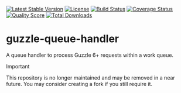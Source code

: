 [![Latest Stable Version](https://poser.pugx.org/bentools/guzzle-queue-handler/v/stable)](https://packagist.org/packages/bentools/guzzle-queue-handler)
[![License](https://poser.pugx.org/bentools/guzzle-queue-handler/license)](https://packagist.org/packages/bentools/guzzle-queue-handler)
[![Build Status](https://img.shields.io/travis/bpolaszek/guzzle-queue-handler/master.svg?style=flat-square)](https://travis-ci.org/bpolaszek/guzzle-queue-handler)
[![Coverage Status](https://coveralls.io/repos/github/bpolaszek/guzzle-queue-handler/badge.svg?branch=master)](https://coveralls.io/github/bpolaszek/guzzle-queue-handler?branch=master)
[![Quality Score](https://img.shields.io/scrutinizer/g/bpolaszek/guzzle-queue-handler.svg?style=flat-square)](https://scrutinizer-ci.com/g/bpolaszek/guzzle-queue-handler)
[![Total Downloads](https://poser.pugx.org/bentools/guzzle-queue-handler/downloads)](https://packagist.org/packages/bentools/guzzle-queue-handler)

# guzzle-queue-handler
A queue handler to process Guzzle 6+ requests within a work queue.

> [!IMPORTANT]  
> This repository is no longer maintained and may be removed in a near future. You may consider creating a fork if you still require it.

